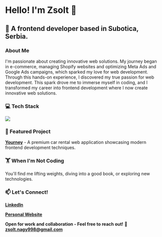 # Hello! I'm Zsolt 👋

## 🚀 A frontend developer based in Subotica, Serbia.


### About Me
I'm passionate about creating innovative web solutions. My journey began in e-commerce, managing Shopify websites and optimizing Meta Ads and Google Ads campaigns, which sparked my love for web development. Through this hands-on experience, I discovered my true passion for web development. This spark drove me to immerse myself in coding, and I transformed my career into frontend development where I now create innovative web solutions.

### 💻 Tech Stack
<p>
  <img src="https://skillicons.dev/icons?i=html,css,js,ts,react,bootstrap,tailwind,sass,git,figma,postgresql" />
</p>

### 🌟 Featured Project
**[Yourney](https://github.com/zsolt-98/yourney-bootstrap)** - A premium car rental web application showcasing modern frontend development techniques.

### 🏋️ When I'm Not Coding
You'll find me lifting weights, diving into a good book, or exploring new technologies.

### 📫 Let's Connect!
**[LinkedIn](https://www.linkedin.com/in/zsolt98/)**

**[Personal Website](https://zsn.guru/)**

**Open for work and collaboration - Feel free to reach out!** 📧 **zsolt.nagy998@gmail.com**
